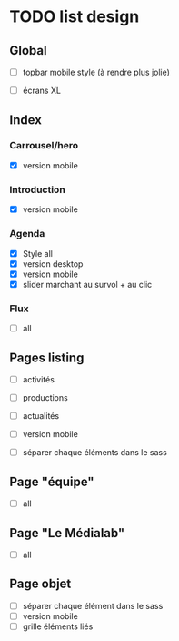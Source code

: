 # TODO list design


## Global

- [ ] topbar mobile style (à rendre plus jolie)
- [ ] écrans XL


## Index

### Carrousel/hero
- [x] version mobile


### Introduction
- [x] version mobile

### Agenda
- [x] Style all
- [x] version desktop
- [x] version mobile
- [x] slider marchant au survol + au clic

### Flux
- [ ] all


## Pages listing

- [ ] activités
- [ ] productions
- [ ] actualités

- [ ] version mobile
- [ ] séparer chaque éléments dans le sass


## Page "équipe"
- [ ] all

## Page "Le Médialab"
- [ ] all

## Page objet
- [ ] séparer chaque élément dans le sass
- [ ] version mobile
- [ ] grille éléments liés
